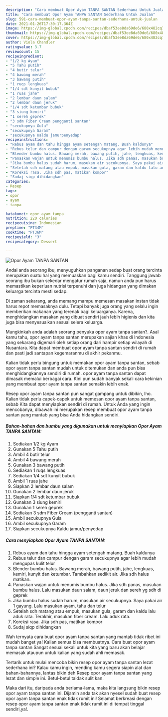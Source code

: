 ```yaml
---
description: "Cara membuat Opor Ayam TANPA SANTAN Sederhana Untuk Jualan"
title: "Cara membuat Opor Ayam TANPA SANTAN Sederhana Untuk Jualan"
slug: 591-cara-membuat-opor-ayam-tanpa-santan-sederhana-untuk-jualan
date: 2021-01-26T17:30:17.364Z
image: https://img-global.cpcdn.com/recipes/dbaf53ee8da69de6/680x482cq70/opor-ayam-tanpa-santan-foto-resep-utama.jpg
thumbnail: https://img-global.cpcdn.com/recipes/dbaf53ee8da69de6/680x482cq70/opor-ayam-tanpa-santan-foto-resep-utama.jpg
cover: https://img-global.cpcdn.com/recipes/dbaf53ee8da69de6/680x482cq70/opor-ayam-tanpa-santan-foto-resep-utama.jpg
author: Viola Chandler
ratingvalue: 3.7
reviewcount: 15
recipeingredient:
- "1/2 kg Ayam"
- "5 Tahu putih"
- "4 butir telur"
- "4 bawang merah"
- "3 bawang putih"
- "1 ruqs lengkuas"
- "1/4 sdt kunyit bubuk"
- "1 ruas jahe"
- "2 lembar daun salam"
- "2 lembar daun jeruk"
- "1/4 sdt ketumbar bubuk"
- "3 siung kemiri"
- "1 sereh geprek"
- "3 sdm Fiber Cream pengganti santan"
- "secukupnya Gula"
- "secukupnya Garam"
- "secukupnya Kaldu jamurpenyedap"
recipeinstructions:
- "Rebus ayam dan tahu hingga ayam setengah matang. Buah kaldunya"
- "Rebus telur dan campur dengan garam secukupnya agar lebih mudah mengupas kulit telur"
- "Blender bumbu halus. Bawang merah, bawang putih, jahe, lengkuas, kemiri, kunyit dan ketumbar. Tambahkan sedikit air. Jika sdh halus matikan."
- "Panaskan wajan untuk menumis bumbu halus. Jika sdh panas, masukan bumbu halus. Lalu masukan daun salam, daun jeruk dan sereh yg sdh di geprek"
- "Jika bumbu halus sudah harum, masukan air secukupnya. Saya pakai air 1 gayung. Lalu masukan ayam, tahu dan telur"
- "Setelah sdh matang atau empuk, masukan gula, garam dan kaldu lalu aduk rata. Terakhir, masukan fiber cream. Lalu aduk rata."
- "Koreksi rasa. Jika sdh pas, matikan kompor"
- "Sudaj siqp dihidangkan"
categories:
- Resep
tags:
- opor
- ayam
- tanpa

katakunci: opor ayam tanpa 
nutrition: 220 calories
recipecuisine: Indonesian
preptime: "PT34M"
cooktime: "PT36M"
recipeyield: "3"
recipecategory: Dessert

---
```



![Opor Ayam TANPA SANTAN](https://img-global.cpcdn.com/recipes/dbaf53ee8da69de6/680x482cq70/opor-ayam-tanpa-santan-foto-resep-utama.jpg)

Andai anda seorang ibu, menyuguhkan panganan sedap buat orang tercinta merupakan suatu hal yang memuaskan bagi kamu sendiri. Tanggung jawab seorang ibu bukan sekedar mengatur rumah saja, namun anda pun harus memastikan keperluan nutrisi terpenuhi dan juga hidangan yang dimakan keluarga tercinta mesti sedap.

Di zaman  sekarang, anda memang mampu memesan masakan instan tidak harus repot memasaknya dulu. Tetapi banyak juga orang yang selalu ingin memberikan makanan yang terenak bagi keluarganya. Karena, menghidangkan masakan yang dibuat sendiri jauh lebih higienis dan kita juga bisa menyesuaikan sesuai selera keluarga. 



Mungkinkah anda adalah seorang penyuka opor ayam tanpa santan?. Asal kamu tahu, opor ayam tanpa santan merupakan sajian khas di Indonesia yang sekarang digemari oleh setiap orang dari hampir setiap wilayah di Nusantara. Kita dapat membuat opor ayam tanpa santan sendiri di rumah dan pasti jadi santapan kegemaranmu di akhir pekanmu.

Kalian tidak perlu bingung untuk memakan opor ayam tanpa santan, sebab opor ayam tanpa santan mudah untuk ditemukan dan anda pun bisa menghidangkannya sendiri di rumah. opor ayam tanpa santan dapat dimasak memalui berbagai cara. Kini pun sudah banyak sekali cara kekinian yang membuat opor ayam tanpa santan semakin lebih enak.

Resep opor ayam tanpa santan pun sangat gampang untuk dibikin, lho. Kalian tidak perlu capek-capek untuk memesan opor ayam tanpa santan, sebab Kita dapat menyiapkan sendiri di rumah. Untuk Anda yang ingin mencobanya, dibawah ini merupakan resep membuat opor ayam tanpa santan yang mantab yang bisa Anda hidangkan sendiri.

<!--inarticleads1-->

##### Bahan-bahan dan bumbu yang digunakan untuk menyiapkan Opor Ayam TANPA SANTAN:

1. Sediakan 1/2 kg Ayam
1. Gunakan 5 Tahu putih
1. Ambil 4 butir telur
1. Ambil 4 bawang merah
1. Gunakan 3 bawang putih
1. Sediakan 1 ruqs lengkuas
1. Sediakan 1/4 sdt kunyit bubuk
1. Ambil 1 ruas jahe
1. Siapkan 2 lembar daun salam
1. Gunakan 2 lembar daun jeruk
1. Siapkan 1/4 sdt ketumbar bubuk
1. Gunakan 3 siung kemiri
1. Gunakan 1 sereh geprek
1. Sediakan 3 sdm Fiber Cream (pengganti santan)
1. Ambil secukupnya Gula
1. Ambil secukupnya Garam
1. Siapkan secukupnya Kaldu jamur/penyedap




<!--inarticleads2-->

##### Cara menyiapkan Opor Ayam TANPA SANTAN:

1. Rebus ayam dan tahu hingga ayam setengah matang. Buah kaldunya
1. Rebus telur dan campur dengan garam secukupnya agar lebih mudah mengupas kulit telur
1. Blender bumbu halus. Bawang merah, bawang putih, jahe, lengkuas, kemiri, kunyit dan ketumbar. Tambahkan sedikit air. Jika sdh halus matikan.
1. Panaskan wajan untuk menumis bumbu halus. Jika sdh panas, masukan bumbu halus. Lalu masukan daun salam, daun jeruk dan sereh yg sdh di geprek
1. Jika bumbu halus sudah harum, masukan air secukupnya. Saya pakai air 1 gayung. Lalu masukan ayam, tahu dan telur
1. Setelah sdh matang atau empuk, masukan gula, garam dan kaldu lalu aduk rata. Terakhir, masukan fiber cream. Lalu aduk rata.
1. Koreksi rasa. Jika sdh pas, matikan kompor
1. Sudaj siqp dihidangkan




Wah ternyata cara buat opor ayam tanpa santan yang mantab tidak ribet ini mudah banget ya! Kalian semua bisa membuatnya. Cara buat opor ayam tanpa santan Sangat sesuai sekali untuk kita yang baru akan belajar memasak ataupun untuk kalian yang sudah ahli memasak.

Tertarik untuk mulai mencoba bikin resep opor ayam tanpa santan lezat sederhana ini? Kalau kamu ingin, mending kamu segera siapin alat dan bahan-bahannya, lantas bikin deh Resep opor ayam tanpa santan yang lezat dan simple ini. Betul-betul taidak sulit kan. 

Maka dari itu, daripada anda berlama-lama, maka kita langsung bikin resep opor ayam tanpa santan ini. Dijamin anda tak akan nyesel sudah buat resep opor ayam tanpa santan enak tidak rumit ini! Selamat berkreasi dengan resep opor ayam tanpa santan enak tidak rumit ini di tempat tinggal sendiri,ya!.

